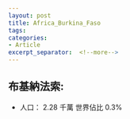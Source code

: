 ```yaml
---
layout: post
title: Africa_Burkina_Faso
tags: 
categories:
- Article
excerpt_separator:  <!--more-->
---
```

## 布基納法索:
- 人口： 2.28 千萬 世界佔比 0.3%